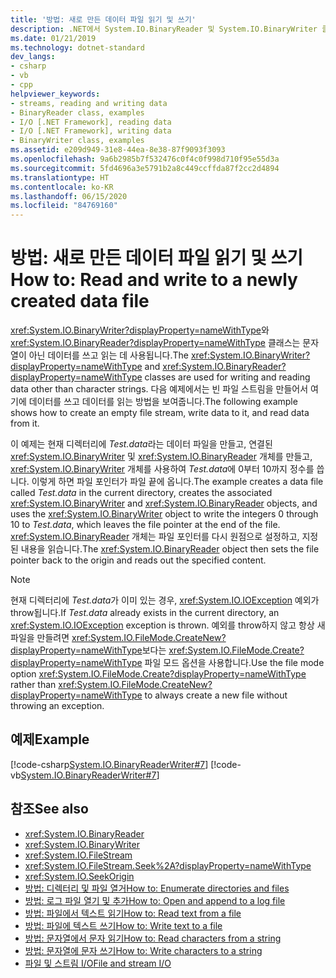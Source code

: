 ```yaml
---
title: '방법: 새로 만든 데이터 파일 읽기 및 쓰기'
description: .NET에서 System.IO.BinaryReader 및 System.IO.BinaryWriter 클래스를 사용하여 새로 생성된 데이터 파일에 읽고 쓰는 방법을 알아봅니다.
ms.date: 01/21/2019
ms.technology: dotnet-standard
dev_langs:
- csharp
- vb
- cpp
helpviewer_keywords:
- streams, reading and writing data
- BinaryReader class, examples
- I/O [.NET Framework], reading data
- I/O [.NET Framework], writing data
- BinaryWriter class, examples
ms.assetid: e209d949-31e8-44ea-8e38-87f9093f3093
ms.openlocfilehash: 9a6b2985b7f532476c0f4c0f998d710f95e55d3a
ms.sourcegitcommit: 5fd4696a3e5791b2a8c449ccffda87f2cc2d4894
ms.translationtype: HT
ms.contentlocale: ko-KR
ms.lasthandoff: 06/15/2020
ms.locfileid: "84769160"
---
```

# <a name="how-to-read-and-write-to-a-newly-created-data-file"></a><span data-ttu-id="77fc4-103">방법: 새로 만든 데이터 파일 읽기 및 쓰기</span><span class="sxs-lookup"><span data-stu-id="77fc4-103">How to: Read and write to a newly created data file</span></span>
<span data-ttu-id="77fc4-104"><xref:System.IO.BinaryWriter?displayProperty=nameWithType>와 <xref:System.IO.BinaryReader?displayProperty=nameWithType> 클래스는 문자열이 아닌 데이터를 쓰고 읽는 데 사용됩니다.</span><span class="sxs-lookup"><span data-stu-id="77fc4-104">The <xref:System.IO.BinaryWriter?displayProperty=nameWithType> and <xref:System.IO.BinaryReader?displayProperty=nameWithType> classes are used for writing and reading data other than character strings.</span></span> <span data-ttu-id="77fc4-105">다음 예제에서는 빈 파일 스트림을 만들어서 여기에 데이터를 쓰고 데이터를 읽는 방법을 보여줍니다.</span><span class="sxs-lookup"><span data-stu-id="77fc4-105">The following example shows how to create an empty file stream, write data to it, and read data from it.</span></span>

<span data-ttu-id="77fc4-106">이 예제는 현재 디렉터리에 *Test.data*라는 데이터 파일을 만들고, 연결된 <xref:System.IO.BinaryWriter> 및 <xref:System.IO.BinaryReader> 개체를 만들고, <xref:System.IO.BinaryWriter> 개체를 사용하여 *Test.data*에 0부터 10까지 정수를 씁니다. 이렇게 하면 파일 포인터가 파일 끝에 옵니다.</span><span class="sxs-lookup"><span data-stu-id="77fc4-106">The example creates a data file called *Test.data* in the current directory, creates the associated <xref:System.IO.BinaryWriter> and <xref:System.IO.BinaryReader> objects, and uses the <xref:System.IO.BinaryWriter> object to write the integers 0 through 10 to *Test.data*, which leaves the file pointer at the end of the file.</span></span> <span data-ttu-id="77fc4-107"><xref:System.IO.BinaryReader> 개체는 파일 포인터를 다시 원점으로 설정하고, 지정된 내용을 읽습니다.</span><span class="sxs-lookup"><span data-stu-id="77fc4-107">The <xref:System.IO.BinaryReader> object then sets the file pointer back to the origin and reads out the specified content.</span></span>  
  
> [!NOTE]
> <span data-ttu-id="77fc4-108">현재 디렉터리에 *Test.data*가 이미 있는 경우, <xref:System.IO.IOException> 예외가 throw됩니다.</span><span class="sxs-lookup"><span data-stu-id="77fc4-108">If *Test.data* already exists in the current directory, an <xref:System.IO.IOException> exception is thrown.</span></span> <span data-ttu-id="77fc4-109">예외를 throw하지 않고 항상 새 파일을 만들려면 <xref:System.IO.FileMode.CreateNew?displayProperty=nameWithType>보다는 <xref:System.IO.FileMode.Create?displayProperty=nameWithType> 파일 모드 옵션을 사용합니다.</span><span class="sxs-lookup"><span data-stu-id="77fc4-109">Use the file mode option <xref:System.IO.FileMode.Create?displayProperty=nameWithType> rather than <xref:System.IO.FileMode.CreateNew?displayProperty=nameWithType> to always create a new file without throwing an exception.</span></span>  
  
## <a name="example"></a><span data-ttu-id="77fc4-110">예제</span><span class="sxs-lookup"><span data-stu-id="77fc4-110">Example</span></span>  
 [!code-csharp[System.IO.BinaryReaderWriter#7](../../../samples/snippets/csharp/VS_Snippets_CLR_System/system.IO.BinaryReaderWriter/CS/source6.cs#7)]
 [!code-vb[System.IO.BinaryReaderWriter#7](../../../samples/snippets/visualbasic/VS_Snippets_CLR_System/system.IO.BinaryReaderWriter/VB/source6.vb#7)]  
  
## <a name="see-also"></a><span data-ttu-id="77fc4-111">참조</span><span class="sxs-lookup"><span data-stu-id="77fc4-111">See also</span></span>

- <xref:System.IO.BinaryReader>  
- <xref:System.IO.BinaryWriter>  
- <xref:System.IO.FileStream>  
- <xref:System.IO.FileStream.Seek%2A?displayProperty=nameWithType>  
- <xref:System.IO.SeekOrigin>  
- [<span data-ttu-id="77fc4-112">방법: 디렉터리 및 파일 열거</span><span class="sxs-lookup"><span data-stu-id="77fc4-112">How to: Enumerate directories and files</span></span>](how-to-enumerate-directories-and-files.md)  
- [<span data-ttu-id="77fc4-113">방법: 로그 파일 열기 및 추가</span><span class="sxs-lookup"><span data-stu-id="77fc4-113">How to: Open and append to a log file</span></span>](how-to-open-and-append-to-a-log-file.md)  
- [<span data-ttu-id="77fc4-114">방법: 파일에서 텍스트 읽기</span><span class="sxs-lookup"><span data-stu-id="77fc4-114">How to: Read text from a file</span></span>](how-to-read-text-from-a-file.md)  
- [<span data-ttu-id="77fc4-115">방법: 파일에 텍스트 쓰기</span><span class="sxs-lookup"><span data-stu-id="77fc4-115">How to: Write text to a file</span></span>](how-to-write-text-to-a-file.md)  
- [<span data-ttu-id="77fc4-116">방법: 문자열에서 문자 읽기</span><span class="sxs-lookup"><span data-stu-id="77fc4-116">How to: Read characters from a string</span></span>](how-to-read-characters-from-a-string.md)  
- [<span data-ttu-id="77fc4-117">방법: 문자열에 문자 쓰기</span><span class="sxs-lookup"><span data-stu-id="77fc4-117">How to: Write characters to a string</span></span>](how-to-write-characters-to-a-string.md)  
- [<span data-ttu-id="77fc4-118">파일 및 스트림 I/O</span><span class="sxs-lookup"><span data-stu-id="77fc4-118">File and stream I/O</span></span>](index.md)
